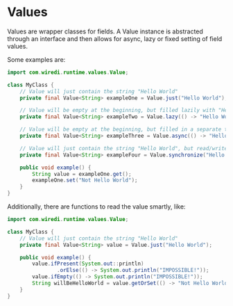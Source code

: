 # Values

Values are wrapper classes for fields.
A Value instance is abstracted through an interface and then allows for async, lazy or fixed setting of field values.

Some examples are:

```java
import com.wiredi.runtime.values.Value;

class MyClass {
    // Value will just contain the string "Hello World"
    private final Value<String> exampleOne = Value.just("Hello World");

    // Value will be empty at the beginning, but filled lazily with "Hello World"
    private final Value<String> exampleTwo = Value.lazy(() -> "Hello World");

    // Value will be empty at the beginning, but filled in a separate thread with "Hello World"
    private final Value<String> exampleThree = Value.async(() -> "Hello World");

    // Value will just contain the string "Hello World", but read/write operations will be synchronized
    private final Value<String> exampleFour = Value.synchronize("Hello World");

    public void example() {
        String value = exampleOne.get();
        exampleOne.set("Not Hello World");
    }
}
```

Additionally, there are functions to read the value smartly, like:

```java
import com.wiredi.runtime.values.Value;

class MyClass {
    // Value will just contain the string "Hello World"
    private final Value<String> value = Value.just("Hello World");

    public void example() {
        value.ifPresent(System.out::println)
                .orElse(() -> System.out.println("IMPOSSIBLE!"));
        value.ifEmpty(() -> System.out.println("IMPOSSIBLE!"));
        String willBeHelloWorld = value.getOrSet(() -> "Not Hello World");
    }
}
```